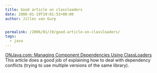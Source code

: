 ```yaml
---
title: Good article on classloaders
date: 2006-01-19T19:01:53+00:00
author: Jilles van Gurp


permalink: /2006/01/19/good-article-on-classloaders/
tags:
  - java
---
```

[ONJava.com: Managing Component Dependencies Using ClassLoaders](http://www.onjava.com/pub/a/onjava/2005/04/13/dependencies.html) This article does a good job of explaining how to deal with dependency conflicts (trying to use multiple versions of the same library). 